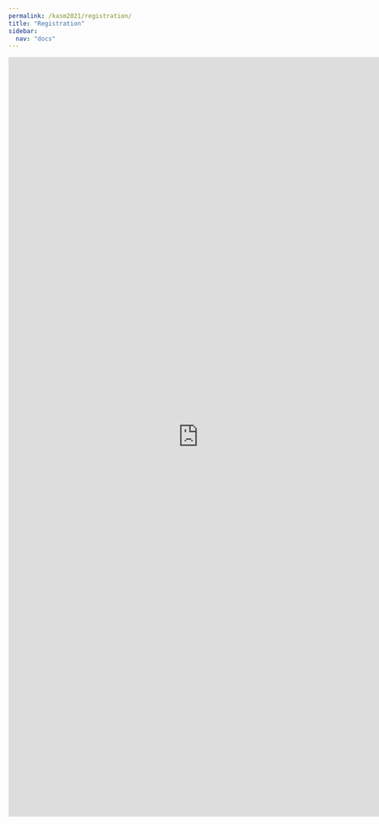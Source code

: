 ```yaml
---
permalink: /kasm2021/registration/
title: "Registration"
sidebar:
  nav: "docs"
---
```


<iframe src="https://docs.google.com/forms/d/e/1FAIpQLSemppGHwaMDgvTj4M2MPKjAam958HoiS_SJIxm4gfJ2yMB96w/viewform?embedded=true" width="750" height="1500" frameborder="0" marginheight="0" marginwidth="0">Loading…</iframe>
